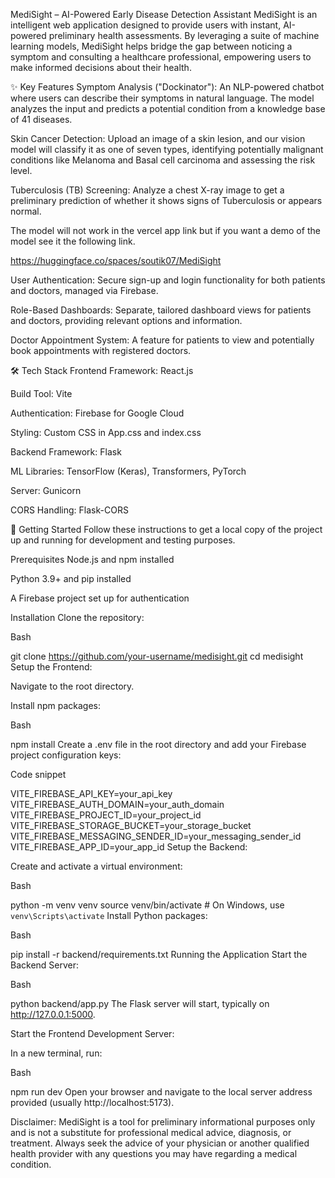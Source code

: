 MediSight – AI-Powered Early Disease Detection Assistant
MediSight is an intelligent web application designed to provide users with instant, AI-powered preliminary health assessments. By leveraging a suite of machine learning models, MediSight helps bridge the gap between noticing a symptom and consulting a healthcare professional, empowering users to make informed decisions about their health.

✨ Key Features
Symptom Analysis ("Dockinator"): An NLP-powered chatbot where users can describe their symptoms in natural language. The model analyzes the input and predicts a potential condition from a knowledge base of 41 diseases.

Skin Cancer Detection: Upload an image of a skin lesion, and our vision model will classify it as one of seven types, identifying potentially malignant conditions like Melanoma and Basal cell carcinoma and assessing the risk level.

Tuberculosis (TB) Screening: Analyze a chest X-ray image to get a preliminary prediction of whether it shows signs of Tuberculosis or appears normal.

The model will not work in the vercel app link but if you want a demo of the model see it the following link.

https://huggingface.co/spaces/soutik07/MediSight

User Authentication: Secure sign-up and login functionality for both patients and doctors, managed via Firebase.

Role-Based Dashboards: Separate, tailored dashboard views for patients and doctors, providing relevant options and information.

Doctor Appointment System: A feature for patients to view and potentially book appointments with registered doctors.

🛠️ Tech Stack
Frontend
Framework: React.js

Build Tool: Vite

Authentication: Firebase for Google Cloud

Styling: Custom CSS in App.css and index.css

Backend
Framework: Flask

ML Libraries: TensorFlow (Keras), Transformers, PyTorch

Server: Gunicorn

CORS Handling: Flask-CORS

🚀 Getting Started
Follow these instructions to get a local copy of the project up and running for development and testing purposes.

Prerequisites
Node.js and npm installed

Python 3.9+ and pip installed

A Firebase project set up for authentication

Installation
Clone the repository:

Bash

git clone https://github.com/your-username/medisight.git
cd medisight
Setup the Frontend:

Navigate to the root directory.

Install npm packages:

Bash

npm install
Create a .env file in the root directory and add your Firebase project configuration keys:

Code snippet

VITE_FIREBASE_API_KEY=your_api_key
VITE_FIREBASE_AUTH_DOMAIN=your_auth_domain
VITE_FIREBASE_PROJECT_ID=your_project_id
VITE_FIREBASE_STORAGE_BUCKET=your_storage_bucket
VITE_FIREBASE_MESSAGING_SENDER_ID=your_messaging_sender_id
VITE_FIREBASE_APP_ID=your_app_id
Setup the Backend:

Create and activate a virtual environment:

Bash

python -m venv venv
source venv/bin/activate  # On Windows, use `venv\Scripts\activate`
Install Python packages:

Bash

pip install -r backend/requirements.txt
Running the Application
Start the Backend Server:

Bash

python backend/app.py
The Flask server will start, typically on http://127.0.0.1:5000.

Start the Frontend Development Server:

In a new terminal, run:

Bash

npm run dev
Open your browser and navigate to the local server address provided (usually http://localhost:5173).

Disclaimer: MediSight is a tool for preliminary informational purposes only and is not a substitute for professional medical advice, diagnosis, or treatment. Always seek the advice of your physician or another qualified health provider with any questions you may have regarding a medical condition.
